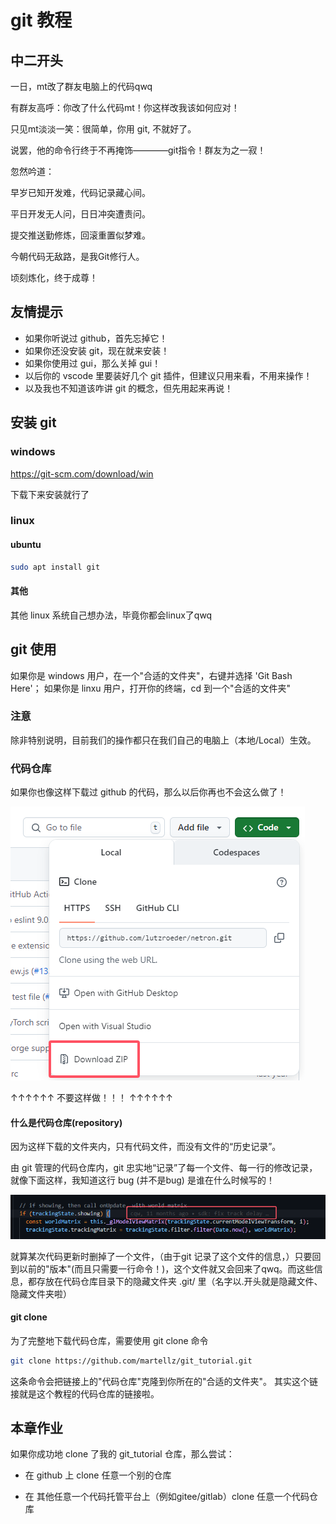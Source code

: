 # git 教程

## 中二开头

一日，mt改了群友电脑上的代码qwq

有群友高呼：你改了什么代码mt！你这样改我该如何应对！

只见mt淡淡一笑：很简单，你用 git, 不就好了。

说罢，他的命令行终于不再掩饰————git指令！群友为之一寂！

忽然吟道：

早岁已知开发难，代码记录藏心间。

平日开发无人问，日日冲突遭责问。

提交推送勤修炼，回滚重置似梦难。

今朝代码无敌路，是我Git修行人。

顷刻炼化，终于成尊！

## 友情提示

- 如果你听说过 github，首先忘掉它！
- 如果你还没安装 git，现在就来安装！
- 如果你使用过 gui，那么关掉 gui！
- 以后你的 vscode 里要装好几个 git 插件，但建议只用来看，不用来操作！
- 以及我也不知道该咋讲 git 的概念，但先用起来再说！

## 安装 git

### windows

https://git-scm.com/download/win

下载下来安装就行了

### linux

#### ubuntu

```bash
sudo apt install git
```

#### 其他

其他 linux 系统自己想办法，毕竟你都会linux了qwq

## git 使用

如果你是 windows 用户，在一个"合适的文件夹"，右键并选择 'Git Bash Here'；
如果你是 linxu 用户，打开你的终端，cd 到一个"合适的文件夹"

### 注意

除非特别说明，目前我们的操作都只在我们自己的电脑上（本地/Local）生效。

### 代码仓库

如果你也像这样下载过 github 的代码，那么以后你再也不会这么做了！

![直接下载了zip](images/download_zip.png)

↑↑↑↑↑↑ 不要这样做！！！ ↑↑↑↑↑↑

#### 什么是代码仓库(repository)

因为这样下载的文件夹内，只有代码文件，而没有文件的“历史记录”。

由 git 管理的代码仓库内，git 忠实地“记录”了每一个文件、每一行的修改记录，就像下面这样，我知道这行 bug (并不是bug) 是谁在什么时候写的！

![not_a_bug](images/history.png)

就算某次代码更新时删掉了一个文件，（由于git 记录了这个文件的信息，）只要回到以前的"版本"(而且只需要一行命令！)，这个文件就又会回来了qwq。而这些信息，都存放在代码仓库目录下的隐藏文件夹 .git/ 里（名字以.开头就是隐藏文件、隐藏文件夹啦）

#### git clone

为了完整地下载代码仓库，需要使用 git clone 命令

```bash
git clone https://github.com/martellz/git_tutorial.git
```

这条命令会把链接上的"代码仓库"克隆到你所在的"合适的文件夹"。
其实这个链接就是这个教程的代码仓库的链接啦。

## 本章作业

如果你成功地 clone 了我的 git_tutorial 仓库，那么尝试：

- 在 github 上 clone 任意一个别的仓库

- 在 其他任意一个代码托管平台上（例如gitee/gitlab）clone 任意一个代码仓库